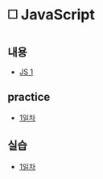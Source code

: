 # ◻️ JavaScript

## 내용

* [JS 1](./JavaScript_01.pdf)


## practice

* [1일차](./practice/1%EC%9D%BC%EC%B0%A8/)


## 실습

* [1일차](./%EC%8B%A4%EC%8A%B5/1%EC%9D%BC%EC%B0%A8/)